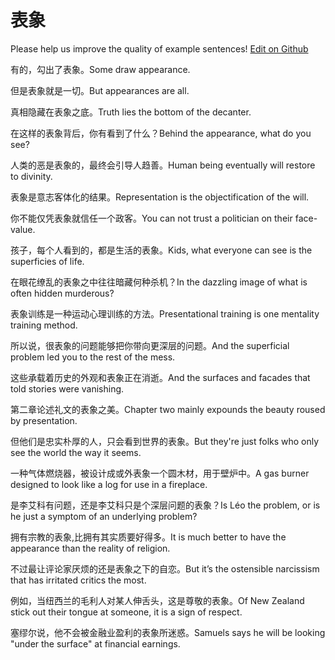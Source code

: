 # 表象

Please help us improve the quality of example sentences! [Edit on Github](https://github.com/jiyushe/jiyu-example-sentence-source/blob/main/chinese/biaoxiang_1.md)

<p><span class="chinese">有的，勾出了表象。</span><span class="english">Some draw appearance.</span></p>

<p><span class="chinese">但是表象就是一切。</span><span class="english">But appearances are all.</span></p>

<p><span class="chinese">真相隐藏在表象之底。</span><span class="english">Truth lies the bottom of the decanter.</span></p>

<p><span class="chinese">在这样的表象背后，你有看到了什么？</span><span class="english">Behind the appearance, what do you see?</span></p>

<p><span class="chinese">人类的恶是表象的，最终会引导人趋善。</span><span class="english">Human being eventually will restore to divinity.</span></p>

<p><span class="chinese">表象是意志客体化的结果。</span><span class="english">Representation is the objectification of the will.</span></p>

<p><span class="chinese">你不能仅凭表象就信任一个政客。</span><span class="english">You can not trust a politician on their face-value.</span></p>

<p><span class="chinese">孩子，每个人看到的，都是生活的表象。</span><span class="english">Kids, what everyone can see is the superficies of life.</span></p>

<p><span class="chinese">在眼花缭乱的表象之中往往暗藏何种杀机？</span><span class="english">In the dazzling image of what is often hidden murderous?</span></p>

<p><span class="chinese">表象训练是一种运动心理训练的方法。</span><span class="english">Presentational training is one mentality training method.</span></p>

<p><span class="chinese">所以说，很表象的问题能够把你带向更深层的问题。</span><span class="english">And the superficial problem led you to the rest of the mess.</span></p>

<p><span class="chinese">这些承载着历史的外观和表象正在消逝。</span><span class="english">And the surfaces and facades that told stories were vanishing.</span></p>

<p><span class="chinese">第二章论述礼文的表象之美。</span><span class="english">Chapter two mainly expounds the beauty roused by presentation.</span></p>

<p><span class="chinese">但他们是忠实朴厚的人，只会看到世界的表象。</span><span class="english">But they're just folks who only see the world the way it seems.</span></p>

<p><span class="chinese">一种气体燃烧器，被设计成或外表象一个圆木材，用于壁炉中。</span><span class="english">A gas burner designed to look like a log for use in a fireplace.</span></p>

<p><span class="chinese">是李艾科有问题，还是李艾科只是个深层问题的表象？</span><span class="english">Is Léo the problem, or is he just a symptom of an underlying problem?</span></p>

<p><span class="chinese">拥有宗教的表象,比拥有其实质要好得多。</span><span class="english">It is much better to have the appearance than the reality of religion.</span></p>

<p><span class="chinese">不过最让评论家厌烦的还是表象之下的自恋。</span><span class="english">But it’s the ostensible narcissism that has irritated critics the most.</span></p>

<p><span class="chinese">例如，当纽西兰的毛利人对某人伸舌头，这是尊敬的表象。</span><span class="english">Of New Zealand stick out their tongue at someone, it is a sign of respect.</span></p>

<p><span class="chinese">塞缪尔说，他不会被金融业盈利的表象所迷惑。</span><span class="english">Samuels says he will be looking "under the surface" at financial earnings.</span></p>

